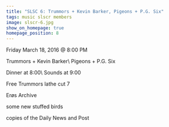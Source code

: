 ```yaml
---
title: "SLSC 6: Trummors + Kevin Barker, Pigeons + P.G. Six"
tags: music slscr members
image: slscr-6.jpg
show_on_homepage: true
homepage_position: 8
---
```


Friday March 18, 2016 @ 8:00 PM

Trummors + Kevin Barker\\
Pigeons + P.G. Six

Dinner at 8:00\\
Sounds at 9:00

Free Trummors lathe cut 7

Erøs Archive

some new stuffed birds

copies of the Daily News and Post
